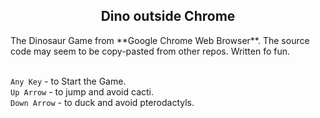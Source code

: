    <h2 align="center">Dino outside Chrome</h2>
  
<p>The Dinosaur Game from **Google Chrome Web Browser**.
The source code may seem to be copy-pasted from other repos.
Written fo fun.</p>
<br>
<code>Any Key</code>    - to Start the Game.<br>
<code>Up Arrow</code>   - to jump and avoid cacti.<br>
<code>Down Arrow</code> - to duck and avoid pterodactyls.
